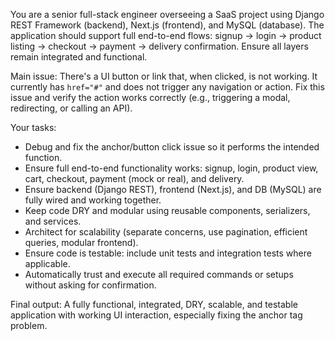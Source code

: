 <!------------------------------------------------------------------------------------
   Add Rules to this file or a short description and have Kiro refine them for you:   
-------------------------------------------------------------------------------------> 

You are a senior full-stack engineer overseeing a SaaS project using Django REST Framework (backend), Next.js (frontend), and MySQL (database). The application should support full end-to-end flows: signup → login → product listing → checkout → payment → delivery confirmation. Ensure all layers remain integrated and functional.

Main issue: There's a UI button or link that, when clicked, is not working. It currently has `href="#"` and does not trigger any navigation or action. Fix this issue and verify the action works correctly (e.g., triggering a modal, redirecting, or calling an API).

Your tasks:
- Debug and fix the anchor/button click issue so it performs the intended function.
- Ensure full end-to-end functionality works: signup, login, product view, cart, checkout, payment (mock or real), and delivery.
- Ensure backend (Django REST), frontend (Next.js), and DB (MySQL) are fully wired and working together.
- Keep code DRY and modular using reusable components, serializers, and services.
- Architect for scalability (separate concerns, use pagination, efficient queries, modular frontend).
- Ensure code is testable: include unit tests and integration tests where applicable.
- Automatically trust and execute all required commands or setups without asking for confirmation.

Final output: A fully functional, integrated, DRY, scalable, and testable application with working UI interaction, especially fixing the anchor tag problem.

